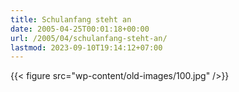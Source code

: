 ```yaml
---
title: Schulanfang steht an
date: 2005-04-25T00:01:18+00:00
url: /2005/04/schulanfang-steht-an/
lastmod: 2023-09-10T19:14:12+07:00
---
```

{{< figure src="wp-content/old-images/100.jpg" />}}
